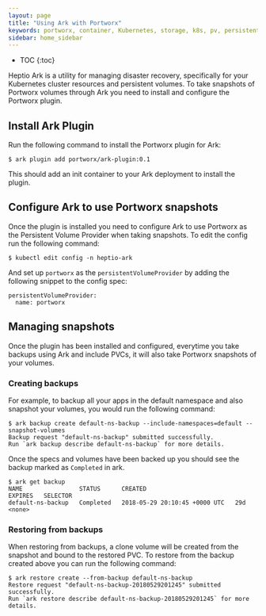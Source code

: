 ```yaml
---
layout: page
title: "Using Ark with Portworx"
keywords: portworx, container, Kubernetes, storage, k8s, pv, persistent disk, snapshot
sidebar: home_sidebar
---
```


* TOC
{:toc}

Heptio Ark is a utility for managing disaster recovery, specifically for your
Kubernetes cluster resources and persistent volumes. To take snapshots of
Portworx volumes through Ark you need to install and configure the Portworx
plugin.

## Install Ark Plugin
Run the following command to install the Portworx plugin for Ark:
```
$ ark plugin add portworx/ark-plugin:0.1
```

This should add an init container to your Ark deployment to install the
plugin.

## Configure Ark to use Portworx snapshots

Once the plugin is installed you need to configure Ark to use Portworx as the
Persistent Volume Provider when taking snapshots. To edit the config run the
following command:

```
$ kubectl edit config -n heptio-ark
```

And set up `portworx` as the `persistentVolumeProvider` by adding the following
snippet to the config spec:
```
persistentVolumeProvider:
  name: portworx
```

## Managing snapshots
Once the plugin has been installed and configured, everytime you take backups
using Ark and include PVCs, it will also take Portworx snapshots of your volumes.

### Creating backups
For example, to backup all your apps in the default namespace and also snapshot
your volumes, you would run the following command:
```
$ ark backup create default-ns-backup --include-namespaces=default --snapshot-volumes
Backup request "default-ns-backup" submitted successfully.
Run `ark backup describe default-ns-backup` for more details.
```

Once the specs and volumes have been backed up you should see the backup marked
as `Completed` in ark.

```
$ ark get backup
NAME                STATUS      CREATED                         EXPIRES   SELECTOR
default-ns-backup   Completed   2018-05-29 20:10:45 +0000 UTC   29d       <none>
```

### Restoring from backups
When restoring from backups, a clone volume will be created from the snapshot and
bound to the restored PVC. To restore from the backup created above you can run
the following command:
```
$ ark restore create --from-backup default-ns-backup
Restore request "default-ns-backup-20180529201245" submitted successfully.
Run `ark restore describe default-ns-backup-20180529201245` for more details.
```
